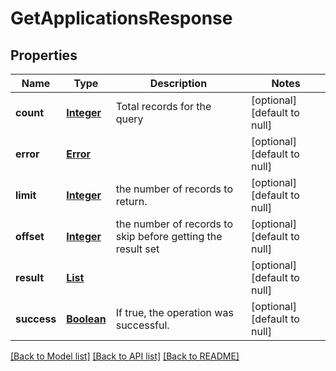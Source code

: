 # GetApplicationsResponse
## Properties

Name | Type | Description | Notes
------------ | ------------- | ------------- | -------------
**count** | [**Integer**](integer.md) | Total records for the query | [optional] [default to null]
**error** | [**Error**](Error.md) |  | [optional] [default to null]
**limit** | [**Integer**](integer.md) | the number of records to return. | [optional] [default to null]
**offset** | [**Integer**](integer.md) | the number of records to skip before getting the result set | [optional] [default to null]
**result** | [**List**](ApplicationDetail.md) |  | [optional] [default to null]
**success** | [**Boolean**](boolean.md) | If true, the operation was successful. | [optional] [default to null]

[[Back to Model list]](../README.md#documentation-for-models) [[Back to API list]](../README.md#documentation-for-api-endpoints) [[Back to README]](../README.md)

